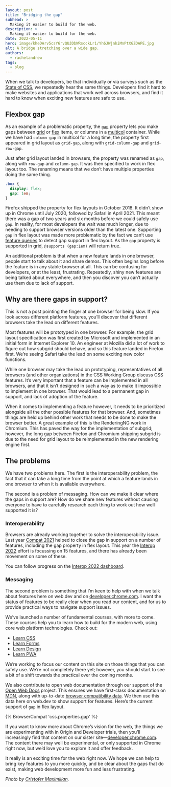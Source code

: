 ```yaml
---
layout: post
title: "Bridging the gap"
subhead: >
  Making it easier to build for the web. 
description: >
  Making it easier to build for the web.
date: 2022-05-11
hero: image/kheDArv5csY6rvQUJDbWRscckLr1/Yh6JWjnkiMnPtXGZOAPE.jpg
alt: A bridge stretching over a wide gap.
authors:
  - rachelandrew
tags:
  - blog
---
```


When we talk to developers, be that individually or via surveys such as the [State of CSS](https://stateofcss.com/), we repeatedly hear the same things. Developers find it hard to make websites and applications that work well across browsers, and find it hard to know when exciting new features are safe to use.

## Flexbox gap

As an example of a problematic property, the [`gap`](https://developer.mozilla.org/docs/Web/CSS/gap) property lets you make gaps between [grid](/learn/css/grid/) or [flex](/learn/css/flexbox/) items, or columns in a [multicol](https://developer.mozilla.org/docs/Web/CSS/CSS_Columns) container. While we have had `column-gap` in multicol for a long time, the property first appeared in grid layout as `grid-gap`, along with `grid-column-gap` and `grid-row-gap`.

Just after grid layout landed in browsers, the property was renamed as `gap`, along with `row-gap` and `column-gap`. It was then specified to work in flex layout too. The renaming means that we don’t have multiple properties doing the same thing.

```css
.box {
  display: flex;
  gap: 1em;
}
```

Firefox shipped the property for flex layouts in October 2018. It didn’t show up in Chrome until July 2020, followed by Safari in April 2021. This meant there was a gap of two years and six months before we could safely use `gap`. In reality, for most developers the wait was much longer, due to needing to support browser versions older than the latest one. Supporting `gap` in flex layout was made more problematic by the fact we can’t use [feature queries](https://developer.mozilla.org/docs/Web/CSS/CSS_Conditional_Rules/Using_Feature_Queries) to detect gap support in flex layout. As the `gap` property is supported in grid, `@supports (gap:1em)` will return true.

An additional problem is that when a new feature lands in one browser, people start to talk about it and share demos. This often begins long before the feature is in any stable browser at all. This can be confusing for developers, or at the least, frustrating. Repeatedly, shiny new features are being talked about everywhere, and then you discover you can’t actually use them due to lack of support.

## Why are there gaps in support?

This is not a post pointing the finger at one browser for being slow. If you look across different platform features, you’ll discover that different browsers take the lead on different features. 

Most features will be prototyped in one browser. For example, the grid layout specification was first created by Microsoft and implemented in an initial form in Internet Explorer 10. An engineer at Mozilla did a lot of work to figure out how subgrid should behave, and so this feature landed in Firefox first. We’re seeing Safari take the lead on some exciting new color functions. 

While one browser may take the lead on prototyping, representatives of all browsers (and other organizations) in the CSS Working Group discuss CSS features. It’s very important that a feature can be implemented in all browsers, and that it isn’t designed in such a way as to make it impossible to implement in one browser. That would lead to a permanent gap in support, and lack of adoption of the feature.

When it comes to implementing a feature however, it needs to be prioritized alongside all the other possible features for that browser. And, sometimes things are held up behind other work that needs to be done to make the browser better. A great example of this is the RenderingNG work in Chromium. This has paved the way for the implementation of subgrid; however, the long gap between Firefox and Chromium shipping subgrid is due to the need for grid layout to be reimplemented in the new rendering engine first.

## The problems

We have two problems here. The first is the interoperability problem, the fact that it can take a long time from the point at which a feature lands in one browser to when it is available everywhere. 

The second is a problem of messaging. How can we make it clear where the gaps in support are? How do we share new features without causing everyone to have to carefully research each thing to work out how well supported it is? 

### Interoperability

Browsers are already working together to solve the interoperability issue. Last year [Compat 2021](/compat2021/) helped to close the gap in support on a number of features, including the gap property in flex layout. This year the [Interop 2022](/interop-2022/) effort is focussing on 15 features, and there has already been movement on some of these.

You can follow progress on the [Interop 2022 dashboard](https://wpt.fyi/interop-2022).

### Messaging

The second problem is something that I’m keen to help with when we talk about features here on web.dev and on [developer.chrome.com](https://developer.chrome.com/). I want the status of features to be really clear when you read our content, and for us to provide practical ways to navigate support issues. 

We’ve launched a number of fundamental courses, with more to come. These courses help you to learn how to build for the modern web, using core web platform technologies. Check out:

- [Learn CSS](/learn/css/)
- [Learn Forms](/learn/forms/)
- [Learn Design](/learn/design/)
- [Learn PWA](/learn/pwa/)

We’re working to focus our content on this site on those things that you can safely use. We’re not completely there yet; however, you should start to see a bit of a shift towards the practical over the coming months.

We also contribute to open web documentation through our support of the [Open Web Docs](https://opencollective.com/open-web-docs) project. This ensures we have first-class documentation on [MDN](https://developer.mozilla.org/), along with up-to-date [browser compatibility data](https://github.com/mdn/browser-compat-data). We then use this data here on web.dev to show support for features. Here’s the current support of `gap` in flex layout.

{% BrowserCompat 'css.properties.gap' %}

If you want to know more about Chrome’s vision for the web, the things we are experimenting with in Origin and Developer trials, then you’ll increasingly find that content on our sister site—[developer.chrome.com](https://developer.chrome.com/). The content there may well be experimental, or only supported in Chrome right now, but we’d love you to explore it and offer feedback.

It really is an exciting time for the web right now. We hope we can help to bring key features to you more quickly, and be clear about the gaps that do exist, making web development more fun and less frustrating.

_Photo by [Cristofer Maximilian](https://unsplash.com/es/@cristofer)._



  
  
